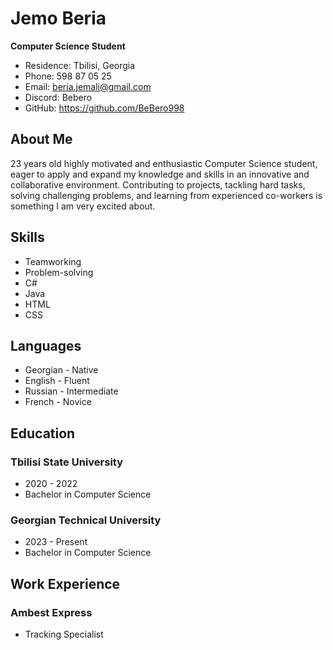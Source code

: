 # Jemo Beria
**Computer Science Student**

- Residence: Tbilisi, Georgia
- Phone: 598 87 05 25
- Email: beria.jemali@gmail.com
- Discord: Bebero
- GitHub: https://github.com/BeBero998

## About Me
23 years old highly motivated and enthusiastic Computer Science student, eager to apply and expand my knowledge and skills in an innovative and collaborative environment. Contributing to projects, tackling hard tasks, solving challenging problems, and learning from experienced co-workers is something I am very excited about.

## Skills
- Teamworking 
- Problem-solving
- C#
- Java
- HTML
- CSS

## Languages
- Georgian - Native
- English - Fluent
- Russian - Intermediate
- French - Novice

## Education
### Tbilisi State University
- 2020 - 2022
- Bachelor in Computer Science

### Georgian Technical University
- 2023 - Present
- Bachelor in Computer Science

## Work Experience
### Ambest Express
- Tracking Specialist
